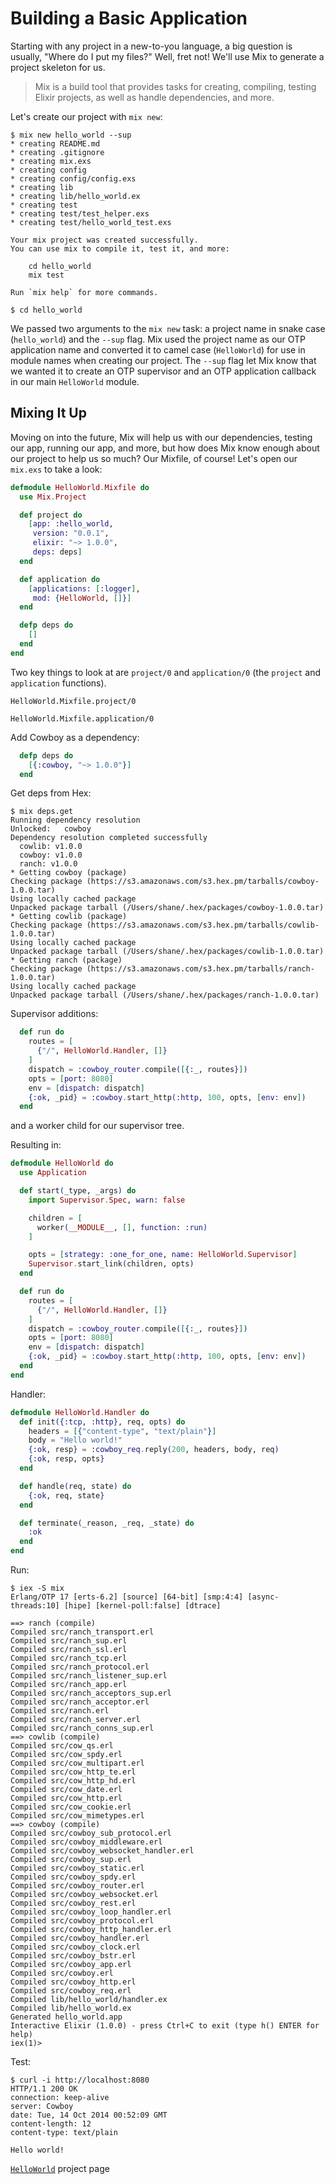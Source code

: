 # Building a Basic Application

Starting with any project in a new-to-you language, a big question is usually, "Where do I put my files?" Well, fret not! We'll use Mix to generate a project skeleton for us.

> Mix is a build tool that provides tasks for creating, compiling, testing Elixir projects, as well as handle dependencies, and more.

Let's create our project with `mix new`:

```
$ mix new hello_world --sup
* creating README.md
* creating .gitignore
* creating mix.exs
* creating config
* creating config/config.exs
* creating lib
* creating lib/hello_world.ex
* creating test
* creating test/test_helper.exs
* creating test/hello_world_test.exs

Your mix project was created successfully.
You can use mix to compile it, test it, and more:

    cd hello_world
    mix test

Run `mix help` for more commands.

$ cd hello_world
```

We passed two arguments to the `mix new` task: a project name in snake case (`hello_world`) and the `--sup` flag. Mix used the project name as our OTP application name and converted it to camel case (`HelloWorld`) for use in module names when creating our project. The `--sup` flag let Mix know that we wanted it to create an OTP supervisor and an OTP application callback in our main `HelloWorld` module.

## Mixing It Up

Moving on into the future, Mix will help us with our dependencies, testing our app, running our app, and more, but how does Mix know enough about our project to help us so much? Our Mixfile, of course! Let's open our `mix.exs` to take a look:

```elixir
defmodule HelloWorld.Mixfile do
  use Mix.Project

  def project do
    [app: :hello_world,
     version: "0.0.1",
     elixir: "~> 1.0.0",
     deps: deps]
  end

  def application do
    [applications: [:logger],
     mod: {HelloWorld, []}]
  end

  defp deps do
    []
  end
end
```

Two key things to look at are `project/0` and `application/0` (the `project` and `application` functions).

`HelloWorld.Mixfile.project/0`

`HelloWorld.Mixfile.application/0`

Add Cowboy as a dependency:

```elixir
  defp deps do
    [{:cowboy, "~> 1.0.0"}]
  end
```

Get deps from Hex:

```
$ mix deps.get
Running dependency resolution
Unlocked:   cowboy
Dependency resolution completed successfully
  cowlib: v1.0.0
  cowboy: v1.0.0
  ranch: v1.0.0
* Getting cowboy (package)
Checking package (https://s3.amazonaws.com/s3.hex.pm/tarballs/cowboy-1.0.0.tar)
Using locally cached package
Unpacked package tarball (/Users/shane/.hex/packages/cowboy-1.0.0.tar)
* Getting cowlib (package)
Checking package (https://s3.amazonaws.com/s3.hex.pm/tarballs/cowlib-1.0.0.tar)
Using locally cached package
Unpacked package tarball (/Users/shane/.hex/packages/cowlib-1.0.0.tar)
* Getting ranch (package)
Checking package (https://s3.amazonaws.com/s3.hex.pm/tarballs/ranch-1.0.0.tar)
Using locally cached package
Unpacked package tarball (/Users/shane/.hex/packages/ranch-1.0.0.tar)
```

Supervisor additions:

```elixir
  def run do
    routes = [
      {"/", HelloWorld.Handler, []}
    ]
    dispatch = :cowboy_router.compile([{:_, routes}])
    opts = [port: 8080]
    env = [dispatch: dispatch]
    {:ok, _pid} = :cowboy.start_http(:http, 100, opts, [env: env])
  end
```

and a worker child for our supervisor tree.

Resulting in:

```elixir
defmodule HelloWorld do
  use Application

  def start(_type, _args) do
    import Supervisor.Spec, warn: false

    children = [
      worker(__MODULE__, [], function: :run)
    ]

    opts = [strategy: :one_for_one, name: HelloWorld.Supervisor]
    Supervisor.start_link(children, opts)
  end

  def run do
    routes = [
      {"/", HelloWorld.Handler, []}
    ]
    dispatch = :cowboy_router.compile([{:_, routes}])
    opts = [port: 8080]
    env = [dispatch: dispatch]
    {:ok, _pid} = :cowboy.start_http(:http, 100, opts, [env: env])
  end
end
```

Handler:

```elixir
defmodule HelloWorld.Handler do
  def init({:tcp, :http}, req, opts) do
    headers = [{"content-type", "text/plain"}]
    body = "Hello world!"
    {:ok, resp} = :cowboy_req.reply(200, headers, body, req)
    {:ok, resp, opts}
  end

  def handle(req, state) do
    {:ok, req, state}
  end

  def terminate(_reason, _req, _state) do
    :ok
  end
end
```

Run:

```
$ iex -S mix
Erlang/OTP 17 [erts-6.2] [source] [64-bit] [smp:4:4] [async-threads:10] [hipe] [kernel-poll:false] [dtrace]

==> ranch (compile)
Compiled src/ranch_transport.erl
Compiled src/ranch_sup.erl
Compiled src/ranch_ssl.erl
Compiled src/ranch_tcp.erl
Compiled src/ranch_protocol.erl
Compiled src/ranch_listener_sup.erl
Compiled src/ranch_app.erl
Compiled src/ranch_acceptors_sup.erl
Compiled src/ranch_acceptor.erl
Compiled src/ranch.erl
Compiled src/ranch_server.erl
Compiled src/ranch_conns_sup.erl
==> cowlib (compile)
Compiled src/cow_qs.erl
Compiled src/cow_spdy.erl
Compiled src/cow_multipart.erl
Compiled src/cow_http_te.erl
Compiled src/cow_http_hd.erl
Compiled src/cow_date.erl
Compiled src/cow_http.erl
Compiled src/cow_cookie.erl
Compiled src/cow_mimetypes.erl
==> cowboy (compile)
Compiled src/cowboy_sub_protocol.erl
Compiled src/cowboy_middleware.erl
Compiled src/cowboy_websocket_handler.erl
Compiled src/cowboy_sup.erl
Compiled src/cowboy_static.erl
Compiled src/cowboy_spdy.erl
Compiled src/cowboy_router.erl
Compiled src/cowboy_websocket.erl
Compiled src/cowboy_rest.erl
Compiled src/cowboy_loop_handler.erl
Compiled src/cowboy_protocol.erl
Compiled src/cowboy_http_handler.erl
Compiled src/cowboy_handler.erl
Compiled src/cowboy_clock.erl
Compiled src/cowboy_bstr.erl
Compiled src/cowboy_app.erl
Compiled src/cowboy.erl
Compiled src/cowboy_http.erl
Compiled src/cowboy_req.erl
Compiled lib/hello_world/handler.ex
Compiled lib/hello_world.ex
Generated hello_world.app
Interactive Elixir (1.0.0) - press Ctrl+C to exit (type h() ENTER for help)
iex(1)>
```

Test:

```
$ curl -i http://localhost:8080
HTTP/1.1 200 OK
connection: keep-alive
server: Cowboy
date: Tue, 14 Oct 2014 00:52:09 GMT
content-length: 12
content-type: text/plain

Hello world!
```

[`HelloWorld`](https://github.com/slogsdon/web-development-using-elixir/tree/master/examples/hello_world) project page